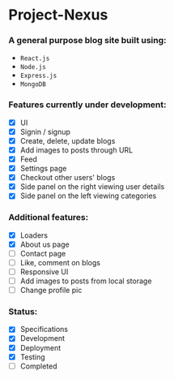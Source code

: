 # Project-Nexus

### A general purpose blog site built using:

- `React.js`
- `Node.js`
- `Express.js`
- `MongoDB`

### Features currently under development:

- [x] UI
- [x] Signin / signup
- [x] Create, delete, update blogs
- [x] Add images to posts through URL
- [x] Feed
- [x] Settings page
- [x] Checkout other users' blogs
- [x] Side panel on the right viewing user details
- [x] Side panel on the left viewing categories

### Additional features:

- [x] Loaders
- [x] About us page
- [ ] Contact page
- [ ] Like, comment on blogs
- [ ] Responsive UI
- [ ] Add images to posts from local storage
- [ ] Change profile pic

### Status:
- [x] Specifications
- [x] Development
- [x] Deployment
- [x] Testing
- [ ] Completed

